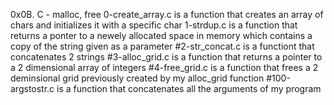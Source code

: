 0x0B. C - malloc, free
0-create_array.c is a function that creates an array of chars and initializes it with a specific char
1-strdup.c is a function that returns a ponter to a newely allocated space in memory which contains a copy of the string given as a parameter
#2-str_concat.c is a functiont that concatenates 2 strings
#3-alloc_grid.c is a function that returns a pointer to a 2 dimensional array of integers
#4-free_grid.c is a function that frees a 2 deminsional grid previously created by my alloc_grid function
#100-argstostr.c is a function that concatenates all the arguments of my program
